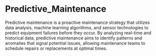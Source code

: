 # Predictive_Maintenance
Predictive maintenance is a proactive maintenance strategy that utilizes data analysis, machine learning algorithms, and sensor technologies to predict equipment failures before they occur.
By analyzing real-time and historical data, predictive maintenance aims to identify patterns and anomalies that signal potential issues, allowing maintenance teams to schedule repairs or replacements at optimal times.

